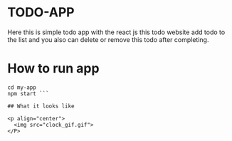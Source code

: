 # TODO-APP

Here this is simple todo app with the react js this todo website add todo to the list and you also can delete or remove this todo after completing.

# How to run app 

``` npx create-react-app my-app
cd my-app
npm start ```

## What it looks like

<p align="center">
  <img src="clock_gif.gif">
</P>

